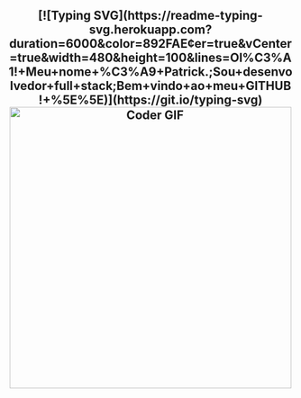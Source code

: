 <h2 align="center">
  [![Typing SVG](https://readme-typing-svg.herokuapp.com?duration=6000&color=892FAE&center=true&vCenter=true&width=480&height=100&lines=Ol%C3%A1!+Meu+nome+%C3%A9+Patrick.;Sou+desenvolvedor+full+stack;Bem+vindo+ao+meu+GITHUB!+%5E%5E)](https://git.io/typing-svg)
 <abc>
    <img src="https://media.giphy.com/media/SWoSkN6DxTszqIKEqv/giphy.gif" alt="Coder GIF" width="500">
 </abc>
</h2> 
